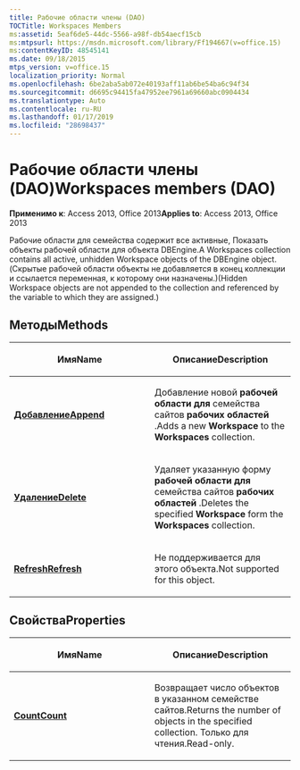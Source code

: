 ```yaml
---
title: Рабочие области члены (DAO)
TOCTitle: Workspaces Members
ms:assetid: 5eaf6de5-44dc-5566-a98f-db54aecf15cb
ms:mtpsurl: https://msdn.microsoft.com/library/Ff194667(v=office.15)
ms:contentKeyID: 48545141
ms.date: 09/18/2015
mtps_version: v=office.15
localization_priority: Normal
ms.openlocfilehash: 6be2aba5ab072e40193aff11ab6be54ba6c94f34
ms.sourcegitcommit: d6695c94415fa47952ee7961a69660abc0904434
ms.translationtype: Auto
ms.contentlocale: ru-RU
ms.lasthandoff: 01/17/2019
ms.locfileid: "28698437"
---
```

# <a name="workspaces-members-dao"></a><span data-ttu-id="6cc80-102">Рабочие области члены (DAO)</span><span class="sxs-lookup"><span data-stu-id="6cc80-102">Workspaces members (DAO)</span></span>


<span data-ttu-id="6cc80-103">**Применимо к**: Access 2013, Office 2013</span><span class="sxs-lookup"><span data-stu-id="6cc80-103">**Applies to**: Access 2013, Office 2013</span></span>

<span data-ttu-id="6cc80-104">Рабочие области для семейства содержит все активные, Показать объекты рабочей области для объекта DBEngine.</span><span class="sxs-lookup"><span data-stu-id="6cc80-104">A Workspaces collection contains all active, unhidden Workspace objects of the DBEngine object.</span></span> <span data-ttu-id="6cc80-105">(Скрытые рабочей области объекты не добавляется в конец коллекции и ссылается переменная, к которому они назначены.)</span><span class="sxs-lookup"><span data-stu-id="6cc80-105">(Hidden Workspace objects are not appended to the collection and referenced by the variable to which they are assigned.)</span></span>

## <a name="methods"></a><span data-ttu-id="6cc80-106">Методы</span><span class="sxs-lookup"><span data-stu-id="6cc80-106">Methods</span></span>

<table>
<colgroup>
<col style="width: 50%" />
<col style="width: 50%" />
</colgroup>
<thead>
<tr class="header">
<th><p><span data-ttu-id="6cc80-107">Имя</span><span class="sxs-lookup"><span data-stu-id="6cc80-107">Name</span></span></p></th>
<th><p><span data-ttu-id="6cc80-108">Описание</span><span class="sxs-lookup"><span data-stu-id="6cc80-108">Description</span></span></p></th>
</tr>
</thead>
<tbody>
<tr class="odd">
<td><p><span data-ttu-id="6cc80-109"><strong><a href="workspaces-append-method-dao.md">Добавление</a></strong></span><span class="sxs-lookup"><span data-stu-id="6cc80-109"><strong><a href="workspaces-append-method-dao.md">Append</a></strong></span></span></p></td>
<td><p><span data-ttu-id="6cc80-110">Добавление новой <strong>рабочей области для</strong> семейства сайтов <strong>рабочих областей</strong> .</span><span class="sxs-lookup"><span data-stu-id="6cc80-110">Adds a new <strong>Workspace</strong> to the <strong>Workspaces</strong> collection.</span></span></p></td>
</tr>
<tr class="even">
<td><p><span data-ttu-id="6cc80-111"><strong><a href="workspaces-delete-method-dao.md">Удаление</a></strong></span><span class="sxs-lookup"><span data-stu-id="6cc80-111"><strong><a href="workspaces-delete-method-dao.md">Delete</a></strong></span></span></p></td>
<td><p><span data-ttu-id="6cc80-112">Удаляет указанную форму <strong>рабочей области для</strong> семейства сайтов <strong>рабочих областей</strong> .</span><span class="sxs-lookup"><span data-stu-id="6cc80-112">Deletes the specified <strong>Workspace</strong> form the <strong>Workspaces</strong> collection.</span></span></p></td>
</tr>
<tr class="odd">
<td><p><span data-ttu-id="6cc80-113"><strong><a href="workspaces-refresh-method-dao.md">Refresh</a></strong></span><span class="sxs-lookup"><span data-stu-id="6cc80-113"><strong><a href="workspaces-refresh-method-dao.md">Refresh</a></strong></span></span></p></td>
<td><p><span data-ttu-id="6cc80-114">Не поддерживается для этого объекта.</span><span class="sxs-lookup"><span data-stu-id="6cc80-114">Not supported for this object.</span></span></p></td>
</tr>
</tbody>
</table>


## <a name="properties"></a><span data-ttu-id="6cc80-115">Свойства</span><span class="sxs-lookup"><span data-stu-id="6cc80-115">Properties</span></span>

<table>
<colgroup>
<col style="width: 50%" />
<col style="width: 50%" />
</colgroup>
<thead>
<tr class="header">
<th><p><span data-ttu-id="6cc80-116">Имя</span><span class="sxs-lookup"><span data-stu-id="6cc80-116">Name</span></span></p></th>
<th><p><span data-ttu-id="6cc80-117">Описание</span><span class="sxs-lookup"><span data-stu-id="6cc80-117">Description</span></span></p></th>
</tr>
</thead>
<tbody>
<tr class="odd">
<td><p><span data-ttu-id="6cc80-118"><strong><a href="workspaces-count-property-dao.md">Count</a></strong></span><span class="sxs-lookup"><span data-stu-id="6cc80-118"><strong><a href="workspaces-count-property-dao.md">Count</a></strong></span></span></p></td>
<td><p><span data-ttu-id="6cc80-119">Возвращает число объектов в указанном семействе сайтов.</span><span class="sxs-lookup"><span data-stu-id="6cc80-119">Returns the number of objects in the specified collection.</span></span> <span data-ttu-id="6cc80-120">Только для чтения.</span><span class="sxs-lookup"><span data-stu-id="6cc80-120">Read-only.</span></span></p></td>
</tr>
</tbody>
</table>

